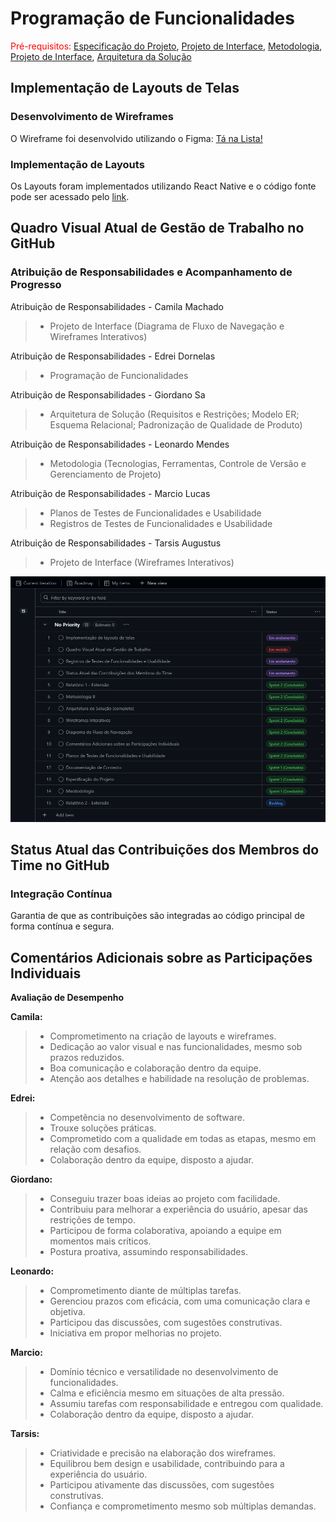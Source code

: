 # Programação de Funcionalidades

<span style="color:red">Pré-requisitos: <a href="02-Especificação do Projeto.md"> Especificação do Projeto</a></span>, <a href="04-Projeto de Interface.md"> Projeto de Interface</a>, <a href="03-Metodologia.md"> Metodologia</a>, <a href="04-Projeto de Interface.md"> Projeto de Interface</a>, <a href="05-Arquitetura da Solução.md"> Arquitetura da Solução</a>

## Implementação de Layouts de Telas

### Desenvolvimento de Wireframes

O Wireframe foi desenvolvido utilizando o Figma: [Tá na Lista!](https://www.figma.com/design/NlQGLKGaC0UFdYNKh72Lt1/T%C3%A1-na-Lista-?node-id=0-1&t=FrJ0wrSeIfKir5gg-1)

### Implementação de Layouts

Os Layouts foram implementados utilizando React Native e o código fonte pode ser acessado pelo [link](https://github.com/ICEI-PUCMinas-PSG-SI-TI/psg-ads-n-tiam-2025-1-n-compras-app/tree/main/src).

## Quadro Visual Atual de Gestão de Trabalho no GitHub

### Atribuição de Responsabilidades e Acompanhamento de Progresso

Atribuição de Responsabilidades - Camila Machado
  
> - Projeto de Interface (Diagrama de Fluxo de Navegação e Wireframes Interativos)

Atribuição de Responsabilidades - Edrei Dornelas

> - Programação de Funcionalidades
  
Atribuição de Responsabilidades - Giordano Sa

> - Arquitetura de Solução (Requisitos e Restrições; Modelo ER; Esquema Relacional; Padronização de Qualidade de Produto)
  
Atribuição de Responsabilidades - Leonardo Mendes

> - Metodologia (Tecnologias, Ferramentas, Controle de Versão e Gerenciamento de Projeto)

Atribuição de Responsabilidades - Marcio Lucas

> - Planos de Testes de Funcionalidades e Usabilidade
> - Registros de Testes de Funcionalidades e Usabilidade
  
Atribuição de Responsabilidades - Tarsis Augustus

> - Projeto de Interface (Wireframes Interativos)

![Quadro](./img/Quadro.png)
  
## Status Atual das Contribuições dos Membros do Time no GitHub

### Integração Contínua

Garantia de que as contribuições são integradas ao código principal de forma contínua e segura.

## Comentários Adicionais sobre as Participações Individuais

**Avaliação de Desempenho**

**Camila:**

> - Comprometimento na criação de layouts e wireframes.
> - Dedicação ao valor visual e nas funcionalidades, mesmo sob prazos reduzidos.
> - Boa comunicação e colaboração dentro da equipe.
> - Atenção aos detalhes e habilidade na resolução de problemas.

**Edrei:**

> - Competência no desenvolvimento de software.
> - Trouxe soluções práticas.
> - Comprometido com a qualidade em todas as etapas, mesmo em relação com desafios.
> - Colaboração dentro da equipe, disposto a ajudar.

**Giordano:**

> - Conseguiu trazer boas ideias ao projeto com facilidade.
> - Contribuiu para melhorar a experiência do usuário, apesar das restrições de tempo.
> - Participou de forma colaborativa, apoiando a equipe em momentos mais críticos.
> - Postura proativa, assumindo responsabilidades.

**Leonardo:**

> - Comprometimento diante de múltiplas tarefas.
> - Gerenciou prazos com eficácia, com uma comunicação clara e objetiva.
> - Participou das discussões, com sugestões construtivas.
> - Iniciativa em propor melhorias no projeto.

**Marcio:**

> - Domínio técnico e versatilidade no desenvolvimento de funcionalidades.
> - Calma e eficiência mesmo em situações de alta pressão.
> - Assumiu tarefas com responsabilidade e entregou com qualidade.
> - Colaboração dentro da equipe, disposto a ajudar.

**Tarsis:**

> - Criatividade e precisão na elaboração dos wireframes.
> - Equilibrou bem design e usabilidade, contribuindo para a experiência do usuário.
> - Participou ativamente das discussões, com sugestões construtivas.
> - Confiança e comprometimento mesmo sob múltiplas demandas.
